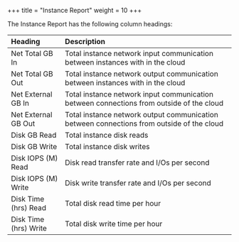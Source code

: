 +++
title = "Instance Report"
weight = 10
+++

The Instance Report has the following column headings: 



| Heading | Description | 
|  :---- |  :---- | 
| Net Total GB In | Total instance network input communication between instances with in the cloud | 
| Net Total GB Out | Total instance network output communication between instances with in the cloud | 
| Net External GB In | Total instance network input communication between connections from outside of the cloud | 
| Net External GB Out | Total instance network output communication between connections from outside of the cloud | 
| Disk GB Read | Total instance disk reads | 
| Disk GB Write | Total instance disk writes | 
| Disk IOPS (M) Read | Disk read transfer rate and I/Os per second | 
| Disk IOPS (M) Write | Disk write transfer rate and I/Os per second | 
| Disk Time (hrs) Read | Total disk read time per hour | 
| Disk Time (hrs) Write | Total disk write time per hour | 

